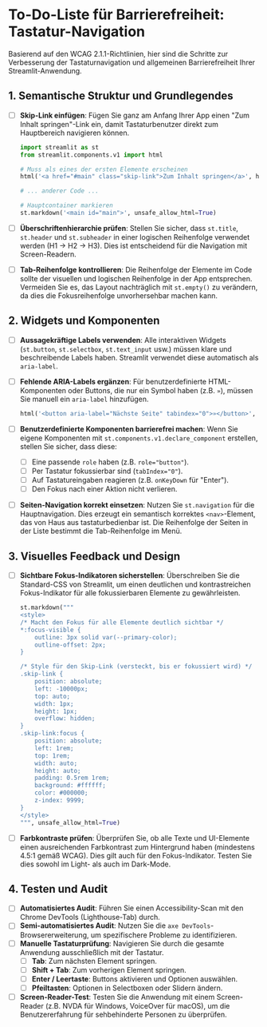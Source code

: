 # To-Do-Liste für Barrierefreiheit: Tastatur-Navigation

Basierend auf den WCAG 2.1.1-Richtlinien, hier sind die Schritte zur Verbesserung der Tastaturnavigation und allgemeinen Barrierefreiheit Ihrer Streamlit-Anwendung.

## 1. Semantische Struktur und Grundlegendes

- [ ] **Skip-Link einfügen**: Fügen Sie ganz am Anfang Ihrer App einen "Zum Inhalt springen"-Link ein, damit Tastaturbenutzer direkt zum Hauptbereich navigieren können.
  ```python
  import streamlit as st
  from streamlit.components.v1 import html

  # Muss als eines der ersten Elemente erscheinen
  html('<a href="#main" class="skip-link">Zum Inhalt springen</a>', height=0)
  
  # ... anderer Code ...

  # Hauptcontainer markieren
  st.markdown('<main id="main">', unsafe_allow_html=True)
  ```

- [ ] **Überschriftenhierarchie prüfen**: Stellen Sie sicher, dass `st.title`, `st.header` und `st.subheader` in einer logischen Reihenfolge verwendet werden (H1 -> H2 -> H3). Dies ist entscheidend für die Navigation mit Screen-Readern.

- [ ] **Tab-Reihenfolge kontrollieren**: Die Reihenfolge der Elemente im Code sollte der visuellen und logischen Reihenfolge in der App entsprechen. Vermeiden Sie es, das Layout nachträglich mit `st.empty()` zu verändern, da dies die Fokusreihenfolge unvorhersehbar machen kann.

## 2. Widgets und Komponenten

- [ ] **Aussagekräftige Labels verwenden**: Alle interaktiven Widgets (`st.button`, `st.selectbox`, `st.text_input` usw.) müssen klare und beschreibende Labels haben. Streamlit verwendet diese automatisch als `aria-label`.

- [ ] **Fehlende ARIA-Labels ergänzen**: Für benutzerdefinierte HTML-Komponenten oder Buttons, die nur ein Symbol haben (z.B. `»`), müssen Sie manuell ein `aria-label` hinzufügen.
  ```python
  html('<button aria-label="Nächste Seite" tabindex="0">»</button>', height=0)
  ```

- [ ] **Benutzerdefinierte Komponenten barrierefrei machen**: Wenn Sie eigene Komponenten mit `st.components.v1.declare_component` erstellen, stellen Sie sicher, dass diese:
    - [ ] Eine passende `role` haben (z.B. `role="button"`).
    - [ ] Per Tastatur fokussierbar sind (`tabIndex="0"`).
    - [ ] Auf Tastatureingaben reagieren (z.B. `onKeyDown` für "Enter").
    - [ ] Den Fokus nach einer Aktion nicht verlieren.

- [ ] **Seiten-Navigation korrekt einsetzen**: Nutzen Sie `st.navigation` für die Hauptnavigation. Dies erzeugt ein semantisch korrektes `<nav>`-Element, das von Haus aus tastaturbedienbar ist. Die Reihenfolge der Seiten in der Liste bestimmt die Tab-Reihenfolge im Menü.

## 3. Visuelles Feedback und Design

- [ ] **Sichtbare Fokus-Indikatoren sicherstellen**: Überschreiben Sie die Standard-CSS von Streamlit, um einen deutlichen und kontrastreichen Fokus-Indikator für alle fokussierbaren Elemente zu gewährleisten.
  ```python
  st.markdown("""
  <style>
  /* Macht den Fokus für alle Elemente deutlich sichtbar */
  *:focus-visible {
      outline: 3px solid var(--primary-color);
      outline-offset: 2px;
  }

  /* Style für den Skip-Link (versteckt, bis er fokussiert wird) */
  .skip-link {
      position: absolute;
      left: -10000px;
      top: auto;
      width: 1px;
      height: 1px;
      overflow: hidden;
  }
  .skip-link:focus {
      position: absolute;
      left: 1rem;
      top: 1rem;
      width: auto;
      height: auto;
      padding: 0.5rem 1rem;
      background: #ffffff;
      color: #000000;
      z-index: 9999;
  }
  </style>
  """, unsafe_allow_html=True)
  ```

- [ ] **Farbkontraste prüfen**: Überprüfen Sie, ob alle Texte und UI-Elemente einen ausreichenden Farbkontrast zum Hintergrund haben (mindestens 4.5:1 gemäß WCAG). Dies gilt auch für den Fokus-Indikator. Testen Sie dies sowohl im Light- als auch im Dark-Mode.

## 4. Testen und Audit

- [ ] **Automatisiertes Audit**: Führen Sie einen Accessibility-Scan mit den Chrome DevTools (Lighthouse-Tab) durch.
- [ ] **Semi-automatisiertes Audit**: Nutzen Sie die `axe DevTools`-Browsererweiterung, um spezifischere Probleme zu identifizieren.
- [ ] **Manuelle Tastaturprüfung**: Navigieren Sie durch die gesamte Anwendung ausschließlich mit der Tastatur.
    - [ ] **Tab**: Zum nächsten Element springen.
    - [ ] **Shift + Tab**: Zum vorherigen Element springen.
    - [ ] **Enter / Leertaste**: Buttons aktivieren und Optionen auswählen.
    - [ ] **Pfeiltasten**: Optionen in Selectboxen oder Slidern ändern.
- [ ] **Screen-Reader-Test**: Testen Sie die Anwendung mit einem Screen-Reader (z.B. NVDA für Windows, VoiceOver für macOS), um die Benutzererfahrung für sehbehinderte Personen zu überprüfen. 